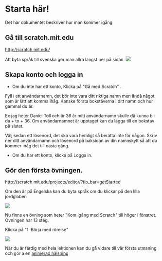 Starta här!
===========

Det här dokumentet beskriver hur man kommer igång

Gå till scratch.mit.edu
--------------------------
http://scratch.mit.edu/

Att byta språk till svenska gör man allra längst ner på sidan.
![](https://raw.githubusercontent.com/dntoll/scratch_coderdojo/master/bilder/byt_spr%C3%A5k_p%C3%A5_hemsidan.png)

Skapa konto och logga in
---------------------------

 * Om du inte har ett konto, Klicka på "Gå med Scratch" .

Fyll i ett användarnamn, det bör inte vara ditt riktiga namn men ändå något som är lätt att komma ihåg.
Kanske första bokstäverna i ditt namn och hur gammal du är.

Ex jag heter Daniel Toll och är 36 år mitt användarnamn skulle då kunna bli da + to + 36.
Om användarnamnet är upptaget kan du lägga till en bokstav på slutet.

Välj sedan ett lösenord, det ska vara hemligt så berätta inte för någon. Skriv ner ditt användarnamn och lösenord på baksidan av din namnskylt så att du kommer ihåg det till nästa gång.

 * Om du har ett konto, klicka på Logga in.
 
Gör den första övningen.
------------------------
http://scratch.mit.edu/projects/editor/?tip_bar=getStarted

Om den är på Engelska kan du byta språk om du klickar på den lilla jordgloben

![](https://raw.githubusercontent.com/dntoll/scratch_coderdojo/master/bilder/byt_spr%C3%A5k_i_scratch.png)

Nu finns en övning som heter "Kom igång med Scratch" till höger i fönstret. Övningen har 13 steg.

Klicka på "1. Börja med rörelse"

![](https://raw.githubusercontent.com/dntoll/scratch_coderdojo/master/bilder/f%C3%B6rsta_%C3%B6vningen.png)

När du är färdig med hela lektionen kan du gå vidare till vår första utmaning och gör a en [animerad hälsning](animerad_hälsning.md)
